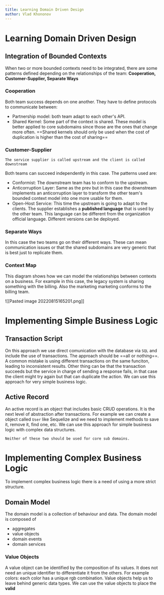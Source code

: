 ```yaml
---
title: Learning Domain Driven Design
author: Vlad Khononov
---
```


# Learning Domain Driven Design

## Integration of Bounded Contexts

When two or more bounded contexts need to be integrated, there are some patterns defined depending on the relationships of the team: **Cooperation, Customer-Supplier, Separate Ways**

### Cooperation
Both team success depends on one another. They have to define protocols to communicate between:
- Partnership model: both team adapt to each other's API.
- Shared Kernel: Some part of the context is shared. These model is better applied to core subdomains since those are the ones that change more often. ==Shared kernels should only be used when the cost of duplication is higher than the cost of sharing==

### Customer-Supplier
	The service supplier is called upstream and the client is called downstream
Both teams can succeed independently in this case. The patterns used are:
- Conformist: The downstream team has to conform to the upstream.
- Anticorruption Layer: Same as the prev but in this case the downstream implements an anticorruption layer to transform the other team's bounded context model into one more usable for them.
- Open-Host Service: This time the upstream is going to adapt to the clients. The supplier establishes a **published language** that is used by the other team. This language can be different from the organization official language. Different versions can be deployed.

### Separate Ways
In this case the two teams go on their different ways. These can mean communication issues or that the shared subdomains are very generic that is best just to replicate them.

### Context Map
This diagram shows how we can model the relationships between contexts on a business. For example in this case, the legacy system is sharing something with the billing. Also the marketing marketing conforms to the billing team.

![[Pasted image 20220815165201.png]]

# Implementing Simple Business Logic

## Transaction Script
On this approach we use direct comunication with the database via `SQL` and include the use of transactions. The approach should be ==all or nothing==.
A common mistake is using different transactions on the same funciton, leading to inconsistent results. Other thing can be that the transaction succeeds but the service in charge of sending a response fails, in that case the client might try again but that can duplicate the action. We can use this approach for very simple business logic.

## Active Record
An active record is an object that includes basic CRUD operations. It is the next level of abstraction after transactions. For example we can create a object called `User` like Sequelize and we need to implement methods to save it, remove it, find one, etc. We can use this approach for simple business logic with complex data structures.

	Neither of these two should be used for core sub domains.


# Implementing Complex Business Logic
To implement complex business logic there is a need of using a more strict structure. 
## Domain Model
The domain model is a collection of behaviour and data. The domain model is composed of
- aggregates
- value objects
- domain events
- domain services

### Value Objects
A value object can be identified by the composition of its values. It does not need an unique identifier to differentiate it from the others. For example colors: each color has a unique rgb combination.
Value objects help us to leave behind generic data types. 
	We can use the value objects to place the **valid**